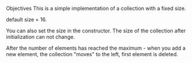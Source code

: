 Objectives
This is a simple implementation of a collection with a fixed size.

default size = 16.

You can also set the size in the constructor.
The size of the collection after initialization can not change.

After the number of elements has reached the maximum -
 when you add a new element, the collection "moves" to the left,
 first element is deleted.